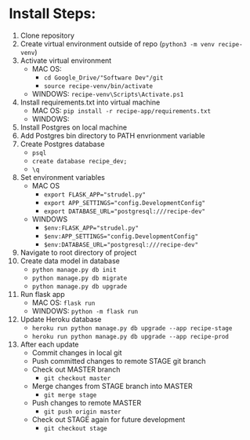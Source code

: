 # Install Steps:

1. Clone repository
2. Create virtual environment outside of repo (```python3 -m venv recipe-venv```)
3. Activate virtual environment
    * MAC OS: 
        * ```cd Google_Drive/"Software Dev"/git```
        * ```source recipe-venv/bin/activate```
    * WINDOWS: ```recipe-venv\Scripts\Activate.ps1```
4. Install requirements.txt into virtual machine
    * MAC OS: ```pip install -r recipe-app/requirements.txt```
    * WINDOWS:
5. Install Postgres on local machine
5. Add Postgres bin directory to PATH envrionment variable
6. Create Postgres database
    * ```psql```
    * ```create database recipe_dev;```
    * ```\q```
7. Set environment variables
    * MAC OS
        * ```export FLASK_APP="strudel.py"```
        * ```export APP_SETTINGS="config.DevelopmentConfig"```
        * ```export DATABASE_URL="postgresql:///recipe-dev"```
    * WINDOWS
        * ```$env:FLASK_APP="strudel.py"```
        * ```$env:APP_SETTINGS="config.DevelopmentConfig"```
        * ```$env:DATABASE_URL="postgresql:///recipe-dev"```
8. Navigate to root directory of project
9. Create data model in database
    * ```python manage.py db init```
    * ```python manage.py db migrate```
    * ```python manage.py db upgrade```
10. Run flask app
    * MAC OS: ```flask run```
    * WINDOWS: ```python -m flask run```
11. Update Heroku database
    * ``` heroku run python manage.py db upgrade --app recipe-stage ```
    * ``` heroku run python manage.py db upgrade --app recipe-prod ```
12. After each update
    * Commit changes in local git
    * Push committed changes to remote STAGE git branch
    * Check out MASTER branch
        * ``` git checkout master ```
    * Merge changes from STAGE branch into MASTER
        * ``` git merge stage ```
    * Push changes to remote MASTER
        * ``` git push origin master ```
    * Check out STAGE again for future development
        * ``` git checkout stage ```


